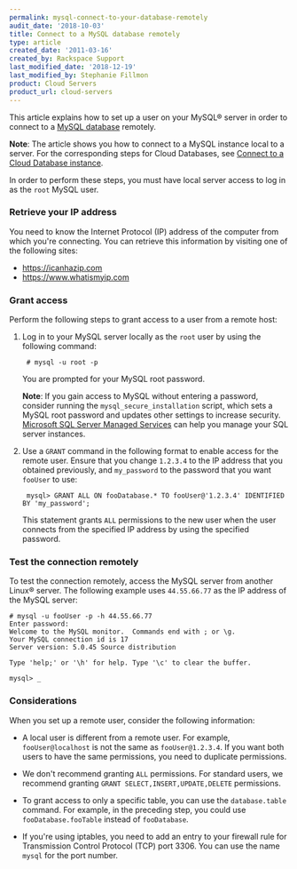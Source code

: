 ```yaml
---
permalink: mysql-connect-to-your-database-remotely
audit_date: '2018-10-03'
title: Connect to a MySQL database remotely
type: article
created_date: '2011-03-16'
created_by: Rackspace Support
last_modified_date: '2018-12-19'
last_modified_by: Stephanie Fillmon
product: Cloud Servers
product_url: cloud-servers
---
```


This article explains how to set up a user on your MySQL&reg; server in order
to connect to a [MySQL database](https://www.rackspace.com/cloud/databases)
remotely.

**Note**: The article shows you how to connect to a MySQL instance local to a
server. For the corresponding steps for Cloud Databases, see [Connect to a
Cloud Database
instance](https://docs-ospc.rackspace.com/support/how-to/cloud-databases/connect-to-a-cloud-databases-instance/).

In order to perform these steps, you must have local server access to log in as
the `root` MySQL user.

### Retrieve your IP address

You need to know the Internet Protocol (IP) address of the computer from which
you're connecting. You can retrieve this information by visiting one of the
following sites:

-   <https://icanhazip.com>
-   <https://www.whatismyip.com>

### Grant access

Perform the following steps to grant access to a user from a remote host:

1. Log in to your MySQL server locally as the `root` user by using the
   following command:

        # mysql -u root -p

    You are prompted for your MySQL root password.

    **Note**: If you gain access to MySQL without entering a password,
    consider running the `mysql_secure_installation` script, which sets a
    MySQL root password and updates other settings to increase
    security. [Microsoft SQL Server Managed
    Services](https://www.rackspace.com/managed-hosting/database-services/microsoft-sql) can help you manage your SQL server instances.

2. Use a `GRANT` command in the following format to enable access for the
   remote user. Ensure that you change `1.2.3.4` to the IP address that you
   obtained previously, and `my_password` to the password that you
   want `fooUser` to use:

        mysql> GRANT ALL ON fooDatabase.* TO fooUser@'1.2.3.4' IDENTIFIED BY 'my_password';

    This statement grants `ALL` permissions to the new user when the user
    connects from the specified IP address by using the specified password.

### Test the connection remotely

To test the connection remotely, access the MySQL server from another
Linux&reg; server. The following example uses `44.55.66.77` as the IP address
of the MySQL server:

    # mysql -u fooUser -p -h 44.55.66.77
    Enter password:
    Welcome to the MySQL monitor.  Commands end with ; or \g.
    Your MySQL connection id is 17
    Server version: 5.0.45 Source distribution

    Type 'help;' or '\h' for help. Type '\c' to clear the buffer.

    mysql> _

### Considerations

When you set up a remote user, consider the following information:

 - A local user is different from a remote user. For example,
   `fooUser@localhost` is not the same as `fooUser@1.2.3.4`. If you want
   both users to have the same permissions, you need to duplicate permissions.

 - We don't recommend granting `ALL` permissions. For standard users, we
   recommend granting `GRANT SELECT,INSERT,UPDATE,DELETE` permissions.

 - To grant access to only a specific table, you can use the `database.table`
   command. For example, in the preceding step, you could use `fooDatabase.fooTable` instead of `fooDatabase`.

 - If you're using iptables, you need to add an entry to your firewall rule
   for Transmission Control Protocol (TCP) port 3306. You can use the name
   `mysql` for the port number.



<script type="application/ld+json">
{
"@context": "https://schema.org/",
"@type": "HowTo",
"text":"Connect to a MySQL database remotely",
"description": "This article explains how to set up a user on your MySQL® server in order to connect to a MySQL database remotely. In order to perform these steps, you must have local server access to log in as the root MySQL user.",
"step": [{
	"@type": "HowToStep",
	"text": "Retrieve your IP address",
	"description": "You need to know the Internet Protocol (IP) address of the computer from which you’re connecting."
	},{
	"@type": "HowToStep",
	"text": "Grant access",
	"itemListElement": [{
        "@type": "HowToDirection",
		"text": "Log in to your MySQL server locally as the root user by using the following command: # mysql -u root -p. You are prompted for your MySQL root password."
		},{
        "@type": "HowToTip",
		"text": "If you gain access to MySQL without entering a password, consider running the mysql_secure_installation script, which sets a MySQL root password and updates other settings to increase security. Microsoft SQL Server Managed Services can help you manage your SQL server instances."
		},{
        "@type": "HowToDirection",
        "text": "Use a GRANT command to enable access for the remote user."
		},{
		"@type": "HowToTip",
		"text": "Ensure that you change 1.2.3.4 to the IP address that you obtained previously, and my_password to the password that you want fooUser to use:"
		},{
		"type": "HowToDirection",
		"text": "mysql> GRANT ALL ON fooDatabase.* TO fooUser@'1.2.3.4' IDENTIFIED BY 'my_password';"
		},{
		"type": "HowToTip",
		"text": "This statement grants ALL permissions to the new user when the user connects from the specified IP address by using the specified password."
	}]},{
	"@type": "HowToStep",
	"text": "Test the connection remotely",
	"itemListElement": [{
        "@type": "HowToDirection",
		"text": "To test the connection remotely, access the MySQL server from another Linux® server. The following example uses 44.55.66.77 as the IP address of the MySQL server:"
		},{
        "@type": "HowToDirection",
		"text": "#mysql -u fooUser -p -h 44.55.66.77\r\n\t\tEnter password:\r\n\t\tWelcome to the MySQL monitor.  Commands end with ; or \\g.\r\n\t\tYour MySQL connection id is 17\r\n\t\tServer version: 5.0.45 Source distribution\r\n\t\tType 'help;' or '\\h' for help. Type '\\c' to clear the buffer.\r\n\t\tmysql> _"
	}]},{
	"@type": "HowToStep",
	"name": "Considerations",
	"itemListElement": [{
		"@type": "HowToTip",
		"text": "A local user is different from a remote user. For example, fooUser@localhost is not the same as fooUser@1.2.3.4. If you want both users to have the same permissions, you need to duplicate permissions."
		},{
		"@type": "HowToTip",
		"text": "We don’t recommend granting ALL permissions. For standard users, we recommend granting GRANT SELECT,INSERT,UPDATE,DELETE permissions."
		},{
		"@type": "HowToTip",
		"text": "To grant access to only a specific table, you can use the database.table command. For example, in the preceding step, you could use fooDatabase.fooTable instead of fooDatabase."
		},{
		"@type": "HowToTip",
		"text": "If you’re using iptables, you need to add an entry to your firewall rule for Transmission Control Protocol (TCP) port 3306. You can use the name mysql for the port number."
		}]
}]}
</script>

